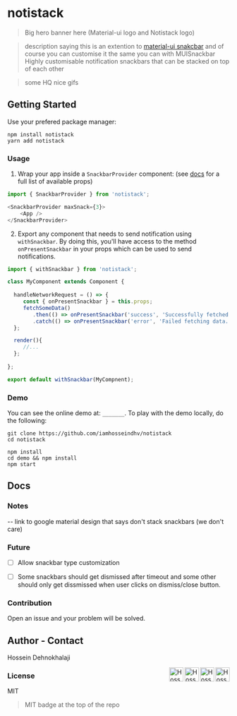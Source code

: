 # notistack
> Big hero banner here (Material-ui logo and Notistack logo)

> description saying this is an extention to [material-ui snakcbar](https://material-ui.com/demos/snackbars) and of course you can customise it the same  you can with MUISnackbar
> Highly customisable notification snackbars that can be stacked on top of each other


> some HQ nice gifs


## Getting Started
Use your prefered package manager:
```
npm install notistack
yarn add notistack 
```

### Usage

1. Wrap your app inside a `SnackbarProvider` component: (see [docs](#docs) for a full list of available props)
```javascript
import { SnackbarProvider } from 'notistack';

<SnackbarProvider maxSnack={3}>
    <App />
</SnackbarProvider>

```



2. Export any component that needs to send notification using `withSnackbar`.
By doing this, you'll have access to the method `onPresentSnackbar` in your props which can be used to send notifications.

```javascript
import { withSnackbar } from 'notistack';

class MyComponent extends Component {
  
  handleNetworkRequest = () => {
     const { onPresentSnackbar } = this.props; 
     fetchSomeData()
        .then(() => onPresentSnackbar('success', 'Successfully fetched the data.'))
        .catch(() => onPresentSnackbar('error', 'Failed fetching data.'));
  };

  render(){
     //...
  };
  
};

export default withSnackbar(MyCompnent);
```


### Demo
You can see the online demo at: `_______`.
To play with the demo locally, do the following:
```
git clone https://github.com/iamhosseindhv/notistack
cd notistack

npm install
cd demo && npm install
npm start
```


## Docs


### Notes
-- link to google material design that says don't stack snackbars (we don't care)


### Future
- [ ] Allow snackbar type customization 
- [ ] Some snackbars should get dismissed after timeout and some other should only get dissmissed when user clicks on dismiss/close button.


### Contribution
Open an issue and your problem will be solved.


## Author - Contact
Hossein Dehnokhalaji

<a href="https://www.facebook.com/iamhosseindhv"><img src="https://github.com/iamhosseindhv/Rentaly/blob/master/Gifs/facebook.png" alt="Hossein Dehnokhalaji Linkedin profile" align="right" width="32" height="32"/></a>
<a href="https://www.instagram.com/iamhosseindhv"><img src="https://github.com/iamhosseindhv/Rentaly/blob/master/Gifs/instagram.png" alt="Hossein Dehnokhalaji Linkedin profile" align="right" width="32" height="32"/></a>
<a href="https://www.linkedin.com/in/iamhosseindhv"><img src="https://github.com/iamhosseindhv/Rentaly/blob/master/Gifs/linkedin.png" alt="Hossein Dehnokhalaji Linkedin profile" align="right" width="32" height="32"/></a>
<a href="mailto:hossein.dehnavi98@yahoo.com"><img src="https://github.com/iamhosseindhv/Rentaly/blob/master/Gifs/contact.png" alt="Hossein Dehnokhalaji email address" align="right" width="32" height="32"/></a>

### License
MIT
> MIT badge at the top of the repo
